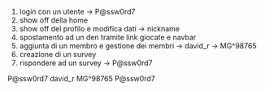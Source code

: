 1. login con un utente -> P@ssw0rd7
2. show off della home
3. show off del profilo e modifica dati -> nickname
4. spostamento ad un den tramite link giocate e navbar
5. aggiunta di un membro e gestione dei membri -> david_r -> MG^98765
6. creazione di un survey
7. rispondere ad un survey -> P@ssw0rd7

P@ssw0rd7
david_r
MG^98765
P@ssw0rd7